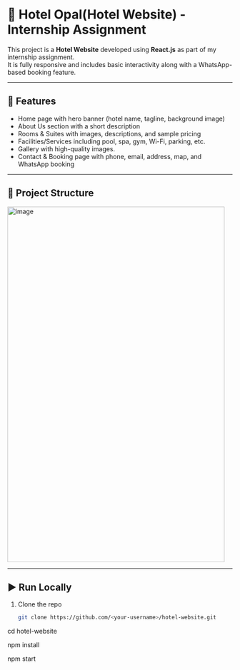 # 🏨 Hotel Opal(Hotel Website) - Internship Assignment

This project is a **Hotel Website** developed using **React.js** as part of my internship assignment.  
It is fully responsive and includes basic interactivity along with a WhatsApp-based booking feature.

---

## 📌 Features

- Home page with hero banner (hotel name, tagline, background image)
- About Us section with a short description
- Rooms & Suites with images, descriptions, and sample pricing
- Facilities/Services including pool, spa, gym, Wi-Fi, parking, etc.
- Gallery with high-quality images.
- Contact & Booking page with phone, email, address, map, and WhatsApp booking

---

## 📂 Project Structure

<img width="486" height="797" alt="image" src="https://github.com/user-attachments/assets/b5eba0f3-a583-4f0c-8df5-edd797a49164" />

---

## ▶️ Run Locally

1. Clone the repo
   ```bash
   git clone https://github.com/<your-username>/hotel-website.git

cd hotel-website

npm install

npm start

